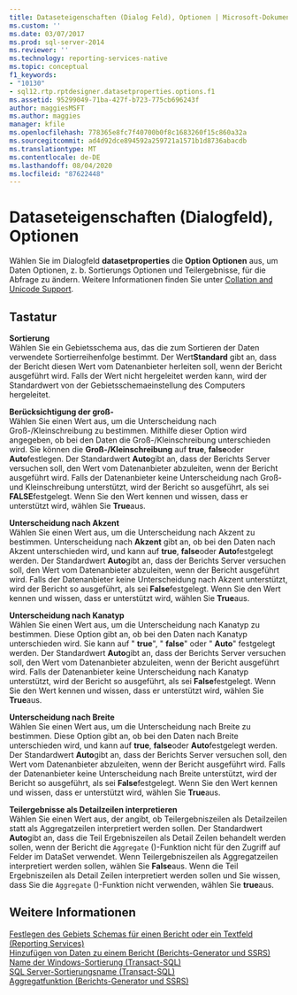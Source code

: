 ```yaml
---
title: Dataseteigenschaften (Dialog Feld), Optionen | Microsoft-Dokumentation
ms.custom: ''
ms.date: 03/07/2017
ms.prod: sql-server-2014
ms.reviewer: ''
ms.technology: reporting-services-native
ms.topic: conceptual
f1_keywords:
- "10130"
- sql12.rtp.rptdesigner.datasetproperties.options.f1
ms.assetid: 95299049-71ba-427f-b723-775cb696243f
author: maggiesMSFT
ms.author: maggies
manager: kfile
ms.openlocfilehash: 778365e8fc7f40700b0f8c1683260f15c860a32a
ms.sourcegitcommit: ad4d92dce894592a259721a1571b1d8736abacdb
ms.translationtype: MT
ms.contentlocale: de-DE
ms.lasthandoff: 08/04/2020
ms.locfileid: "87622448"
---
```

# <a name="dataset-properties-dialog-box-options"></a>Dataseteigenschaften (Dialogfeld), Optionen
  Wählen Sie im Dialogfeld **datasetproperties** die **Option Optionen** aus, um Daten Optionen, z. b. Sortierungs Optionen und Teilergebnisse, für die Abfrage zu ändern. Weitere Informationen finden Sie unter [Collation and Unicode Support](../relational-databases/collations/collation-and-unicode-support.md).  
  
## <a name="options"></a>Tastatur  
 **Sortierung**  
 Wählen Sie ein Gebietsschema aus, das die zum Sortieren der Daten verwendete Sortierreihenfolge bestimmt. Der Wert**Standard** gibt an, dass der Bericht diesen Wert vom Datenanbieter herleiten soll, wenn der Bericht ausgeführt wird. Falls der Wert nicht hergeleitet werden kann, wird der Standardwert von der Gebietsschemaeinstellung des Computers hergeleitet.  
  
 **Berücksichtigung der groß-**  
 Wählen Sie einen Wert aus, um die Unterscheidung nach Groß-/Kleinschreibung zu bestimmen. Mithilfe dieser Option wird angegeben, ob bei den Daten die Groß-/Kleinschreibung unterschieden wird. Sie können die **Groß-/Kleinschreibung** auf **true**, **false**oder **Auto**festlegen. Der Standardwert **Auto**gibt an, dass der Berichts Server versuchen soll, den Wert vom Datenanbieter abzuleiten, wenn der Bericht ausgeführt wird. Falls der Datenanbieter keine Unterscheidung nach Groß- und Kleinschreibung unterstützt, wird der Bericht so ausgeführt, als sei **FALSE**festgelegt. Wenn Sie den Wert kennen und wissen, dass er unterstützt wird, wählen Sie **True**aus.  
  
 **Unterscheidung nach Akzent**  
 Wählen Sie einen Wert aus, um die Unterscheidung nach Akzent zu bestimmen. Unterscheidung nach **Akzent** gibt an, ob bei den Daten nach Akzent unterschieden wird, und kann auf **true**, **false**oder **Auto**festgelegt werden. Der Standardwert **Auto**gibt an, dass der Berichts Server versuchen soll, den Wert vom Datenanbieter abzuleiten, wenn der Bericht ausgeführt wird. Falls der Datenanbieter keine Unterscheidung nach Akzent unterstützt, wird der Bericht so ausgeführt, als sei **False**festgelegt. Wenn Sie den Wert kennen und wissen, dass er unterstützt wird, wählen Sie **True**aus.  
  
 **Unterscheidung nach Kanatyp**  
 Wählen Sie einen Wert aus, um die Unterscheidung nach Kanatyp zu bestimmen. Diese Option gibt an, ob bei den Daten nach Kanatyp unterschieden wird. Sie kann auf " **true**", " **false**" oder " **Auto**" festgelegt werden. Der Standardwert **Auto**gibt an, dass der Berichts Server versuchen soll, den Wert vom Datenanbieter abzuleiten, wenn der Bericht ausgeführt wird. Falls der Datenanbieter keine Unterscheidung nach Kanatyp unterstützt, wird der Bericht so ausgeführt, als sei **False**festgelegt. Wenn Sie den Wert kennen und wissen, dass er unterstützt wird, wählen Sie **True**aus.  
  
 **Unterscheidung nach Breite**  
 Wählen Sie einen Wert aus, um die Unterscheidung nach Breite zu bestimmen. Diese Option gibt an, ob bei den Daten nach Breite unterschieden wird, und kann auf **true**, **false**oder **Auto**festgelegt werden. Der Standardwert **Auto**gibt an, dass der Berichts Server versuchen soll, den Wert vom Datenanbieter abzuleiten, wenn der Bericht ausgeführt wird. Falls der Datenanbieter keine Unterscheidung nach Breite unterstützt, wird der Bericht so ausgeführt, als sei **False**festgelegt. Wenn Sie den Wert kennen und wissen, dass er unterstützt wird, wählen Sie **True**aus.  
  
 **Teilergebnisse als Detailzeilen interpretieren**  
 Wählen Sie einen Wert aus, der angibt, ob Teilergebniszeilen als Detailzeilen statt als Aggregatzeilen interpretiert werden sollen. Der Standardwert **Auto**gibt an, dass die Teil Ergebniszeilen als Detail Zeilen behandelt werden sollen, wenn der Bericht die `Aggregate` ()-Funktion nicht für den Zugriff auf Felder im DataSet verwendet. Wenn Teilergebniszeilen als Aggregatzeilen interpretiert werden sollen, wählen Sie **False**aus. Wenn die Teil Ergebniszeilen als Detail Zeilen interpretiert werden sollen und Sie wissen, dass Sie die `Aggregate` ()-Funktion nicht verwenden, wählen Sie **true**aus.  
  
## <a name="see-also"></a>Weitere Informationen  
 [Festlegen des Gebiets Schemas für einen Bericht oder ein Textfeld &#40;Reporting Services&#41;](report-design/set-the-locale-for-a-report-or-text-box-reporting-services.md)   
 [Hinzufügen von Daten zu einem Bericht &#40;Berichts-Generator und SSRS&#41;](report-data/report-datasets-ssrs.md)   
 [Name der Windows-Sortierung &#40;Transact-SQL&#41;](/sql/t-sql/statements/windows-collation-name-transact-sql)   
 [SQL Server-Sortierungsname &#40;Transact-SQL&#41;](/sql/t-sql/statements/sql-server-collation-name-transact-sql)   
 [Aggregatfunktion (Berichts-Generator und SSRS)](report-design/report-builder-functions-aggregate-function.md)  
  
  
